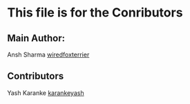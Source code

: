 # This file is for the Conributors

## Main Author:
Ansh Sharma [wiredfoxterrier](https://github.com/wiredfoxterrier)

## Contributors
Yash Karanke [karankeyash](https://github.com/karankeyash/)